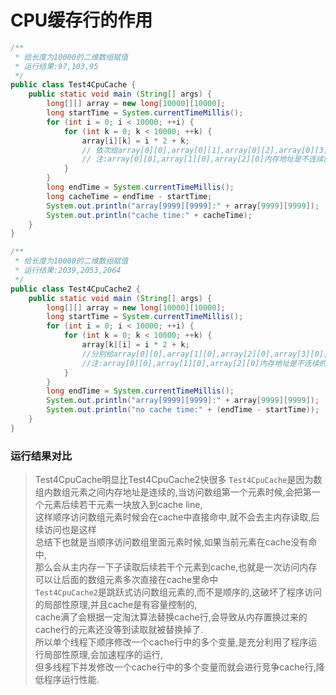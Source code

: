 # CPU缓存行的作用
```java
/**
 * 给长度为10000的二维数组赋值
 * 运行结果:97,103,95
 */
public class Test4CpuCache {
    public static void main (String[] args) {
        long[][] array = new long[10000][10000];
        long startTime = System.currentTimeMillis();
        for (int i = 0; i < 10000; ++i) {
            for (int k = 0; k < 10000; ++k) {
                array[i][k] = i * 2 + k;
                // 依次给array[0][0],array[0][1],array[0][2],array[0][3],,array[9999][9999]=29997赋值
                // 注:array[0][0],array[1][0],array[2][0]内存地址是不连续的
            }
        }
        long endTime = System.currentTimeMillis();
        long cacheTime = endTime - startTime;
        System.out.println("array[9999][9999]:" + array[9999][9999]);
        System.out.println("cache time:" + cacheTime);
    }
}
```
```java
/**
 * 给长度为10000的二维数组赋值
 * 运行结果:2039,2053,2064
 */
public class Test4CpuCache2 {
    public static void main (String[] args) {
        long[][] array = new long[10000][10000];
        long startTime = System.currentTimeMillis();
        for (int i = 0; i < 10000; ++i) {
            for (int k = 0; k < 10000; ++k) {
                array[k][i] = i * 2 + k;
                //分别给array[0][0],array[1][0],array[2][0],array[3][0],,array[9999][9999]=29997赋值
                //注:array[0][0],array[1][0],array[2][0]内存地址是不连续的
            }
        }
        long endTime = System.currentTimeMillis();
        System.out.println("array[9999][9999]:" + array[9999][9999]);
        System.out.println("no cache time:" + (endTime - startTime));
    }
}
```

### 运行结果对比
>   Test4CpuCache明显比Test4CpuCache2快很多 
>   `Test4CpuCache`是因为数组内数组元素之间内存地址是连续的,当访问数组第一个元素时候,会把第一个元素后续若干元素一块放入到cache line,   
这样顺序访问数组元素时候会在cache中直接命中,就不会去主内存读取,后续访问也是这样  
    总结下也就是当顺序访问数组里面元素时候,如果当前元素在cache没有命中,  
那么会从主内存一下子读取后续若干个元素到cache,也就是一次访问内存可以让后面的数组元素多次直接在cache里命中  
    `Test4CpuCache2`是跳跃式访问数组元素的,而不是顺序的,这破坏了程序访问的局部性原理,并且cache是有容量控制的,  
cache满了会根据一定淘汰算法替换cache行,会导致从内存置换过来的cache行的元素还没等到读取就被替换掉了.  
    所以单个线程下顺序修改一个cache行中的多个变量,是充分利用了程序运行局部性原理,会加速程序的运行,  
但多线程下并发修改一个cache行中的多个变量而就会进行竞争cache行,降低程序运行性能.  
